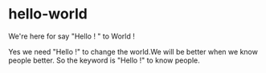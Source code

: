 # hello-world
We're here for say "Hello ! " to World !


Yes we need "Hello !" to change the world.We will be better when we know people better. So the keyword is "Hello !" to know people.
